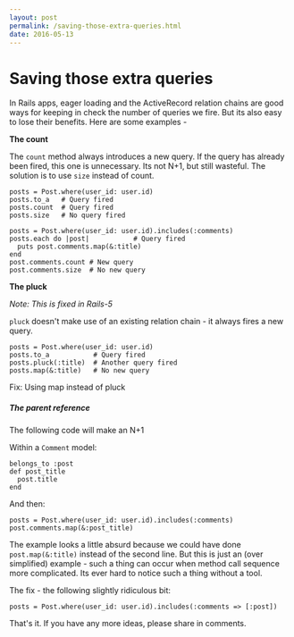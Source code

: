 ```yaml
---
layout: post
permalink: /saving-those-extra-queries.html
date: 2016-05-13
---
```


# Saving those extra queries


In Rails apps, eager loading and the ActiveRecord relation chains are good ways for keeping in check the number of queries we fire. But its also easy to lose their benefits. Here are some examples -

**The count** 

The `count` method always introduces a new query. If the query has already been fired, this one is unnecessary. Its not N+1, but still wasteful. The solution is to use `size` instead of count.

    posts = Post.where(user_id: user.id)
    posts.to_a   # Query fired
    posts.count  # Query fired
    posts.size   # No query fired

    posts = Post.where(user_id: user.id).includes(:comments)
    posts.each do |post|           # Query fired   
      puts post.comments.map(&:title)
    end
    post.comments.count # New query
    post.comments.size  # No new query


**The pluck**

*Note: This is fixed in Rails-5*

`pluck` doesn't make use of an existing relation chain - it always fires a new query.

    posts = Post.where(user_id: user.id)
    posts.to_a           # Query fired
    posts.pluck(:title)  # Another query fired
    posts.map(&:title)   # No new query

Fix: Using map instead of pluck

##### The parent reference

The following code will make an N+1

Within a `Comment` model:

    belongs_to :post
    def post_title
      post.title
    end

And then:
   
    posts = Post.where(user_id: user.id).includes(:comments)
    post.comments.map(&:post_title)

The example looks a little absurd because we could have done `post.map(&:title)` instead of the second line. But this is just an (over simplified) example - such a thing can occur when method call sequence more complicated. Its ever hard to notice such a thing without a tool.

The fix - the following slightly ridiculous bit:

    posts = Post.where(user_id: user.id).includes(:comments => [:post])


That's it. If you have any more ideas, please share in comments.


